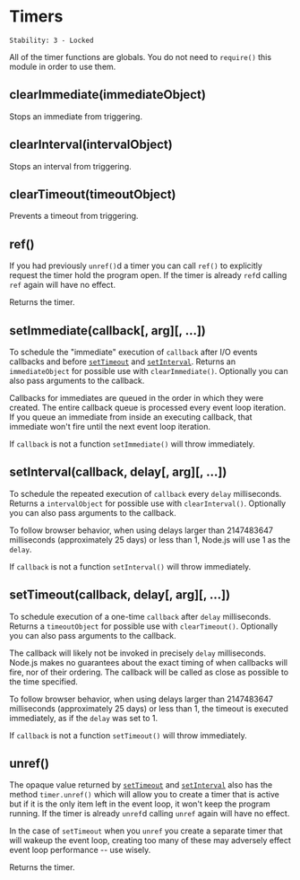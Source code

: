 # Timers
<!-- YAML
added: v0.0.1
-->

    Stability: 3 - Locked

All of the timer functions are globals.  You do not need to `require()`
this module in order to use them.

## clearImmediate(immediateObject)
<!-- YAML
added: v0.9.1
-->

Stops an immediate from triggering.

## clearInterval(intervalObject)
<!-- YAML
added: v0.0.1
-->

Stops an interval from triggering.

## clearTimeout(timeoutObject)
<!-- YAML
added: v0.0.1
-->

Prevents a timeout from triggering.

## ref()
<!-- YAML
added: v0.9.1
-->

If you had previously `unref()`d a timer you can call `ref()` to explicitly
request the timer hold the program open. If the timer is already `ref`d calling
`ref` again will have no effect.

Returns the timer.

## setImmediate(callback[, arg][, ...])
<!-- YAML
added: v0.9.1
-->

To schedule the "immediate" execution of `callback` after I/O events
callbacks and before [`setTimeout`][] and [`setInterval`][]. Returns an
`immediateObject` for possible use with `clearImmediate()`. Optionally you
can also pass arguments to the callback.

Callbacks for immediates are queued in the order in which they were created.
The entire callback queue is processed every event loop iteration. If you queue
an immediate from inside an executing callback, that immediate won't fire
until the next event loop iteration.

If `callback` is not a function `setImmediate()` will throw immediately.

## setInterval(callback, delay[, arg][, ...])
<!-- YAML
added: v0.0.1
-->

To schedule the repeated execution of `callback` every `delay` milliseconds.
Returns a `intervalObject` for possible use with `clearInterval()`. Optionally
you can also pass arguments to the callback.

To follow browser behavior, when using delays larger than 2147483647
milliseconds (approximately 25 days) or less than 1, Node.js will use 1 as the
`delay`.

If `callback` is not a function `setInterval()` will throw immediately.

## setTimeout(callback, delay[, arg][, ...])
<!-- YAML
added: v0.0.1
-->

To schedule execution of a one-time `callback` after `delay` milliseconds.
Returns a `timeoutObject` for possible use with `clearTimeout()`. Optionally you
can also pass arguments to the callback.

The callback will likely not be invoked in precisely `delay` milliseconds.
Node.js makes no guarantees about the exact timing of when callbacks will fire,
nor of their ordering. The callback will be called as close as possible to the
time specified.

To follow browser behavior, when using delays larger than 2147483647
milliseconds (approximately 25 days) or less than 1, the timeout is executed
immediately, as if the `delay` was set to 1.

If `callback` is not a function `setTimeout()` will throw immediately.

## unref()
<!-- YAML
added: v0.9.1
-->

The opaque value returned by [`setTimeout`][] and [`setInterval`][] also has the
method `timer.unref()` which will allow you to create a timer that is active but
if it is the only item left in the event loop, it won't keep the program
running. If the timer is already `unref`d calling `unref` again will have no
effect.

In the case of `setTimeout` when you `unref` you create a separate timer that
will wakeup the event loop, creating too many of these may adversely effect
event loop performance -- use wisely.

Returns the timer.

[`setInterval`]: timers.html#timers_setinterval_callback_delay_arg
[`setTimeout`]: timers.html#timers_settimeout_callback_delay_arg
